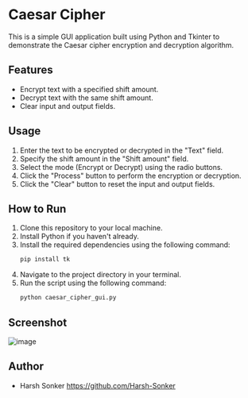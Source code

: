 # Caesar Cipher

This is a simple GUI application built using Python and Tkinter to demonstrate the Caesar cipher encryption and decryption algorithm.

## Features

- Encrypt text with a specified shift amount.
- Decrypt text with the same shift amount.
- Clear input and output fields.

## Usage

1. Enter the text to be encrypted or decrypted in the "Text" field.
2. Specify the shift amount in the "Shift amount" field.
3. Select the mode (Encrypt or Decrypt) using the radio buttons.
4. Click the "Process" button to perform the encryption or decryption.
5. Click the "Clear" button to reset the input and output fields.

## How to Run

1. Clone this repository to your local machine.
2. Install Python if you haven't already.
3. Install the required dependencies using the following command:
   ```sh
   pip install tk 
4. Navigate to the project directory in your terminal.
5. Run the script using the following command:
   ```sh
   python caesar_cipher_gui.py

## Screenshot
![image](https://github.com/Harsh-Sonker/Prodigy-Internship-Projects/assets/86284353/ea17cd3c-3c5c-44f3-be36-ff50dffe3a4a)


## Author

- Harsh Sonker https://github.com/Harsh-Sonker


